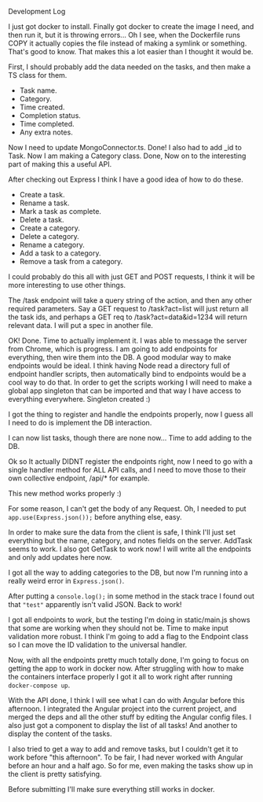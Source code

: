 Development Log

I just got docker to install.
Finally got docker to create the image I need, and then run it, but it is throwing errors...
Oh I see, when the Dockerfile runs COPY it actually copies the file instead of
making a symlink or something. That's good to know. That makes this a lot easier than
I thought it would be.

First, I should probably add the data needed on the tasks, and then make a TS class
for them.
- Task name.
- Category.
- Time created.
- Completion status.
- Time completed.
- Any extra notes.

Now I need to update MongoConnector.ts. Done!
I also had to add _id to Task. Now I am making a Category class. Done, Now on to
the interesting part of making this a useful API.

After checking out Express I think I have a good idea of how to do these.

- Create a task.
- Rename a task.
- Mark a task as complete.
- Delete a task.
- Create a category.
- Delete a category.
- Rename a category.
- Add a task to a category.
- Remove a task from a category.

I could probably do this all with just GET and POST requests, I think it will be
more interesting to use other things.

The /task endpoint will take a query string of the action, and then any other
required parameters. Say a GET request to /task?act=list will just return all
the task ids, and perhaps a GET req to /task?act=data&id=1234 will return 
relevant data. I will put a spec in another file.

OK! Done. Time to actually implement it.
I was able to message the server from Chrome, which is progress.
I am going to add endpoints for everything, then wire them into the DB.
A good modular way to make endpoints would be ideal. I think having Node
read a directory full of endpoint handler scripts, then automatically bind to
endpoints would be a cool way to do that. In order to get the scripts working
I will need to make a global app singleton that can be imported and that way
I have access to everything everywhere.
Singleton created :)

I got the thing to register and handle the endpoints properly, now I guess all I
need to do is implement the DB interaction.

I can now list tasks, though there are none now... Time to add adding to the DB.

Ok so It actually DIDNT register the endpoints right, now I need to go with a
single handler method for ALL API calls, and I need to move those to their own
collective endpoint, /api/* for example.

This new method works properly :)

For some reason, I can't get the body of any Request.
Oh, I needed to put `app.use(Express.json());` before anything else, easy.

In order to make sure the data from the client is safe, I think I'll just
set everything but the name, category, and notes fields on the server.
AddTask seems to work.
I also got GetTask to work now!
I will write all the endpoints and only add updates here now.

I got all the way to adding categories to the DB, but now I'm running into a
really weird error in `Express.json()`.

After putting a `console.log();` in some method in the stack trace I found out
that `"test"` apparently isn't valid JSON. Back to work!

I got all endpoints to *work*, but the testing I'm doing in static/main.js shows
that some are working when they should not be. Time to make input validation
more robust. I think I'm going to add a flag to the Endpoint class so I can move
the ID validation to the universal handler.

Now, with all the endpoints pretty much totally done, I'm going to focus on 
getting the app to work in docker now.
After struggling with how to make the containers interface properly I got it all
to work right after running `docker-compose up`.

With the API done, I think I will see what I can do with Angular before this
afternoon.
I integrated the Angular project into the current project, and merged the deps
and all the other stuff by editing the Angular config files. I also just got
a component to display the list of all tasks!
And another to display the content of the tasks.

I also tried to get a way to add and remove tasks, but I couldn't get it to work
before "this afternoon". To be fair, I had never worked with Angular before
an hour and a half ago. So for me, even making the tasks show up in the client
is pretty satisfying.

Before submitting I'll make sure everything still works in docker.